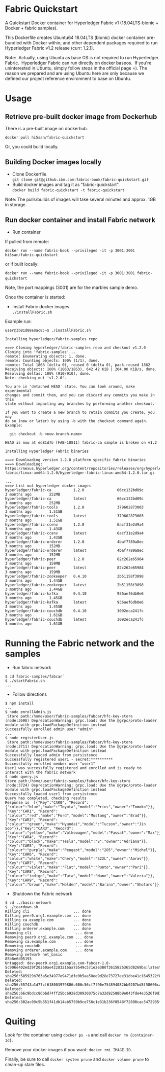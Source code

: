 # Fabric Quickstart
A Quickstart Docker container for Hyperledger Fabric v1 (18.04LTS-bionic + Docker + fabric samples).

This Dockerfile creates Ubuntu64 18.04LTS (bionic) docker container pre-bundled with Docker within, and other dependent packages required to run Hyperledger Fabric v1.2 release (curr: 1.2.1).

Note:  Actually, using Ubuntu as base OS is not required to run Hyperledger Fabric.  Hyperledger Fabric can run directly on docker baseos.  If you're uninterested in Ubuntu, simply follow steps in the official page =).  The reason we prepared and are using Ubuntu here are only because we defined our project reference environment to base on Ubuntu.

# Usage
## Retrieve pre-built docker image from Dockerhub
There is a pre-built image on dockerhub.

`docker pull hi5san/fabric-quickstart`

Or, you could build locally.
## Building Docker images locally
* Clone Dockerfile.  
`git clone git@github.ibm.com:fabric-book/fabric-quickstart.git`
* Build docker images and tag it as "fabric-quickstart".  
`docker build fabric-quickstart -t fabric-quickstart`

Note: The pulls/builds of images will take several minutes and approx. 1GB in storage.

## Run docker container and install Fabric network
* Run container

If pulled from remote:  

`docker run --name fabric-book --privileged -it -p 3001:3001 hi5san/fabric-quickstart` 

or if built locally:

`docker run --name fabric-book --privileged -it -p 3001:3001 fabric-quickstart`  

Note, the port mappings (3001) are for the marbles sample demo.

Once the container is started:  
* Install Fabric docker images  
`./installFabric.sh`

Example run:  
```
user@3b81d88e8ac8:~$ ./installFabric.sh

Installing hyperledger/fabric-samples repo

===> Cloning hyperledger/fabric-samples repo and checkout v1.2.0
Cloning into 'fabric-samples'...
remote: Enumerating objects: 1, done.
remote: Counting objects: 100% (1/1), done.
remote: Total 1863 (delta 0), reused 0 (delta 0), pack-reused 1862
Receiving objects: 100% (1863/1863), 642.42 KiB | 204.00 KiB/s, done.
Resolving deltas: 100% (910/910), done.
Note: checking out 'v1.2.0'.

You are in 'detached HEAD' state. You can look around, make experimental
changes and commit them, and you can discard any commits you make in this
state without impacting any branches by performing another checkout.

If you want to create a new branch to retain commits you create, you may
do so (now or later) by using -b with the checkout command again. Example:

  git checkout -b <new-branch-name>

HEAD is now at ed81d7b [FAB-10811] fabric-ca sample is broken on v1.2

Installing Hyperledger Fabric binaries

===> Downloading version 1.2.0 platform specific fabric binaries
===> Downloading:  https://nexus.hyperledger.org/content/repositories/releases/org/hyperledger/fabric/hyperledger-fabric/linux-amd64-1.2.0/hyperledger-fabric-linux-amd64-1.2.0.tar.gz

...
===> List out hyperledger docker images
hyperledger/fabric-ca          1.2.0               66cc132bd09c        3 months ago        252MB
hyperledger/fabric-ca          latest              66cc132bd09c        3 months ago        252MB
hyperledger/fabric-tools       1.2.0               379602873003        3 months ago        1.51GB
hyperledger/fabric-tools       latest              379602873003        3 months ago        1.51GB
hyperledger/fabric-ccenv       1.2.0               6acf31e2d9a4        3 months ago        1.43GB
hyperledger/fabric-ccenv       latest              6acf31e2d9a4        3 months ago        1.43GB
hyperledger/fabric-orderer     1.2.0               4baf7789a8ec        3 months ago        152MB
hyperledger/fabric-orderer     latest              4baf7789a8ec        3 months ago        152MB
hyperledger/fabric-peer        1.2.0               82c262e65984        3 months ago        159MB
hyperledger/fabric-peer        latest              82c262e65984        3 months ago        159MB
hyperledger/fabric-zookeeper   0.4.10              2b51158f3898        3 months ago        1.44GB
hyperledger/fabric-zookeeper   latest              2b51158f3898        3 months ago        1.44GB
hyperledger/fabric-kafka       0.4.10              936aef6db0e6        3 months ago        1.45GB
hyperledger/fabric-kafka       latest              936aef6db0e6        3 months ago        1.45GB
hyperledger/fabric-couchdb     0.4.10              3092eca241fc        3 months ago        1.61GB
hyperledger/fabric-couchdb     latest              3092eca241fc        3 months ago        1.61GB
```

# Running the Fabric network and the samples 
* Run fabric network  
```shell
$ cd fabric-samples/fabcar`
$ ./startFabric.sh
...
```

* Follow directions 
```
$ npm install
...
$ node enrollAdmin.js
 Store path:/home/user/fabric-samples/fabcar/hfc-key-store
(node:3698) DeprecationWarning: grpc.load: Use the @grpc/proto-loader module with grpc.loadPackageDefinition instead
Successfully enrolled admin user "admin"
...
$ node registerUser.js
 Store path:/home/user/fabric-samples/fabcar/hfc-key-store
(node:3711) DeprecationWarning: grpc.load: Use the @grpc/proto-loader module with grpc.loadPackageDefinition instead
Successfully loaded admin from persistence
Successfully registered user1 - secret:**********
Successfully enrolled member user "user1" 
User1 was successfully registered and enrolled and is ready to interact with the fabric network
$ node query.js
Store path:/home/user/fabric-samples/fabcar/hfc-key-store
(node:3724) DeprecationWarning: grpc.load: Use the @grpc/proto-loader module with grpc.loadPackageDefinition instead
Successfully loaded user1 from persistence
Query has completed, checking results
Response is  [{"Key":"CAR0", "Record":{"colour":"blue","make":"Toyota","model":"Prius","owner":"Tomoko"}},{"Key":"CAR1", "Record":{"colour":"red","make":"Ford","model":"Mustang","owner":"Brad"}},{"Key":"CAR2", "Record":{"colour":"green","make":"Hyundai","model":"Tucson","owner":"Jin Soo"}},{"Key":"CAR3", "Record":{"colour":"yellow","make":"Volkswagen","model":"Passat","owner":"Max"}},{"Key":"CAR4", "Record":{"colour":"black","make":"Tesla","model":"S","owner":"Adriana"}},{"Key":"CAR5", "Record":{"colour":"purple","make":"Peugeot","model":"205","owner":"Michel"}},{"Key":"CAR6", "Record":{"colour":"white","make":"Chery","model":"S22L","owner":"Aarav"}},{"Key":"CAR7", "Record":{"colour":"violet","make":"Fiat","model":"Punto","owner":"Pari"}},{"Key":"CAR8", "Record":{"colour":"indigo","make":"Tata","model":"Nano","owner":"Valeria"}},{"Key":"CAR9", "Record":{"colour":"brown","make":"Holden","model":"Barina","owner":"Shotaro"}}]
```

* Shutdown the Fabric network  
```shell
$ cd ../basic-network
$ ./teardown.sh
Killing cli                    ... done
Killing peer0.org1.example.com ... done
Killing ca.example.com         ... done
Killing couchdb                ... done
Killing orderer.example.com    ... done
Removing cli                    ... done
Removing peer0.org1.example.com ... done
Removing ca.example.com         ... done
Removing couchdb                ... done
Removing orderer.example.com    ... done
Removing network net_basic
85b8e6d05193
Untagged: dev-peer0.org1.example.com-fabcar-1.0-5c906e402ed29f20260ae42283216aa75549c571e2e380f3615826365d8269ba:latest
Deleted: sha256:585929b763a5e34977e9471dfe9b5aa58ee9d28e73727ee31dbe41c1645322f8
Deleted: sha256:55743a1d77cf618003979806c606c56cf7f96e754894082bb0207bd5f58606ca
Deleted: sha256:66c9bdcc86bbd74ff25bc6928d30930075c7a32d82588b9e043fde4e3526f9d1
Deleted: sha256:302ac00c5b351f41db14ab5750b9ce756c1e31b236f0548f72898cac5472935f
```

# Quiting
Look for the container using `docker ps -a` and call `docker rm {container-Id}`.

Remove your docker images if you want: `docker rmi IMAGE-ID`.

Finally, be sure to call `docker system prune` and `docker volume prune` to clean-up stale files.

